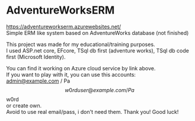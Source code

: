 # AdventureWorksERM
https://adventureworkserm.azurewebsites.net/  
Simple ERM like system based on AdventureWorks database (not finished)  

This project was made for my educational/training purposes.  
I used ASP.net core, EFcore, TSql db first (adventure works), TSql db code first (Microsoft Identity).  

You can find it working on Azure cloud service by link above.  
If you want to play with it, you can use this accounts:  
admin@example.com / Pa$$w0rd  
user@example.com /  Pa$$w0rd  
or create own.  
Avoid to use real email/pass, i don't need them. Thank you! Good luck!  
